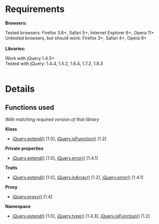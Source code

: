 # Requirements #

**Browsers:**

Tested browsers: Firefox 3.6+, Safari 5+, Internet Explorer 6+, Opera 11+<br>
Untested browsers, but should work: Firefox 3+, Safari 4+, Opera 9+<br>
<br>
<b>Libraries:</b>

Work with jQuery 1.4.3+<br>
Tested with jQuery: 1.4.4, 1.5.2, 1.6.4, 1.7.2, 1.8.3<br>
<br>
<h1>Details</h1>

<h2>Functions used</h2>

<i>With matching required version of that library</i>

<b>Klass</b>
<ul><li><a href='http://api.jquery.com/jQuery.extend/'>jQuery.extend()</a> [1.0], <a href='http://api.jquery.com/jQuery.isFunction/'>jQuery.isFunction()</a> [1.2]</li></ul>

<b>Private properties</b>
<ul><li><a href='http://api.jquery.com/jQuery.extend/'>jQuery.extend()</a> [1.0], <a href='http://api.jquery.com/jQuery.error/'>jQuery.error()</a> [1.4.1]</li></ul>

<b>Traits</b>
<ul><li><a href='http://api.jquery.com/jQuery.extend/'>jQuery.extend()</a> [1.0], <a href='http://api.jquery.com/jQuery.inArray/'>jQuery.inArray()</a> [1.2], <a href='http://api.jquery.com/jQuery.error/'>jQuery.error()</a> [1.4.1]</li></ul>

<b>Proxy</b>
<ul><li><a href='http://api.jquery.com/jQuery.proxy/'>jQuery.proxy()</a> [1.4]</li></ul>

<b>Namespace</b>
<ul><li><a href='http://api.jquery.com/jQuery.extend/'>jQuery.extend()</a> [1.0], <a href='http://api.jquery.com/jQuery.type/'>jQuery.type()</a> [1.4.3], <a href='http://api.jquery.com/jQuery.isFunction/'>jQuery.isFunction()</a> [1.2]</li></ul>

<a href='Hidden comment:  Reference:
|| *Library* || *Function* || *Required version* ||
|| jQuery || [http://api.jquery.com/jQuery.noop/ jQuery.noop]() || 1.4 ||
'></a>
